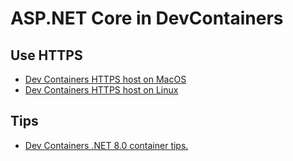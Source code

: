 # ASP.NET Core in DevContainers

## Use HTTPS

- [Dev Containers HTTPS host on MacOS](./devcontainers_https_host_on_macos.md)
- [Dev Containers HTTPS host on Linux](./devcontainers_https_host_on_linux.md)


## Tips

- [Dev Containers .NET 8.0 container tips.](./devcontainers_dotnet80_tips.md)

